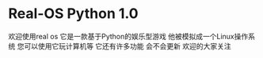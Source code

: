 # Real-OS Python 1.0
欢迎使用real os
它是一款基于Python的娱乐型游戏
他被模拟成一个Linux操作系统
您可以使用它玩计算机等
它还有许多功能
会不会更新
欢迎的大家关注
